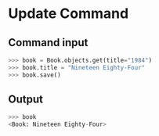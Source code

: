 # Update Command

## Command input
```python
>>> book = Book.objects.get(title="1984")
>>> book.title = "Nineteen Eighty-Four"
>>> book.save()
```
## Output
```python
>>> book
<Book: Nineteen Eighty-Four>
```
